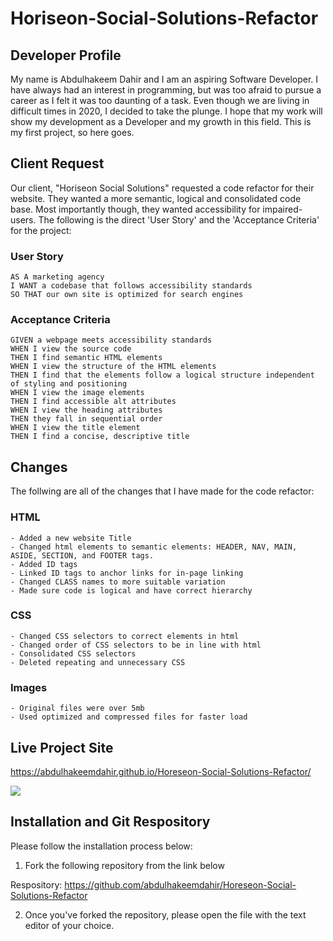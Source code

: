 # Horiseon-Social-Solutions-Refactor

## Developer Profile

My name is Abdulhakeem Dahir and I am an aspiring Software Developer. I have always had an interest in programming, but was too afraid to pursue a career as I felt it was too daunting of a task. Even though we are living in difficult times in 2020, I decided to take the plunge. I hope that my work will show my development as a Developer and my growth in this field. This is my first project, so here goes.

## Client Request

Our client, "Horiseon Social Solutions" requested a code refactor for their website. They wanted a more semantic, logical and consolidated code base. Most importantly though, they wanted accessibility for impaired-users. The following is the direct 'User Story' and the 'Acceptance Criteria' for the project:

### User Story

```
AS A marketing agency
I WANT a codebase that follows accessibility standards
SO THAT our own site is optimized for search engines
```

### Acceptance Criteria

```
GIVEN a webpage meets accessibility standards
WHEN I view the source code
THEN I find semantic HTML elements
WHEN I view the structure of the HTML elements
THEN I find that the elements follow a logical structure independent of styling and positioning
WHEN I view the image elements
THEN I find accessible alt attributes
WHEN I view the heading attributes
THEN they fall in sequential order
WHEN I view the title element
THEN I find a concise, descriptive title
```

## Changes

The follwing are all of the changes that I have made for the code refactor:

### HTML
```
- Added a new website Title
- Changed html elements to semantic elements: HEADER, NAV, MAIN, ASIDE, SECTION, and FOOTER tags.
- Added ID tags
- Linked ID tags to anchor links for in-page linking
- Changed CLASS names to more suitable variation
- Made sure code is logical and have correct hierarchy
```
### CSS
```
- Changed CSS selectors to correct elements in html
- Changed order of CSS selectors to be in line with html
- Consolidated CSS selectors
- Deleted repeating and unnecessary CSS
```

### Images
```
- Original files were over 5mb
- Used optimized and compressed files for faster load
```

## Live Project Site

https://abdulhakeemdahir.github.io/Horeseon-Social-Solutions-Refactor/

![](assets/readme-images/horiseon_refactor.png)

## Installation and Git Respository

Please follow the installation process below:

1. Fork the following repository from the link below

Respository: https://github.com/abdulhakeemdahir/Horeseon-Social-Solutions-Refactor

2. Once you've forked the repository, please open the file with the text editor of your choice.
